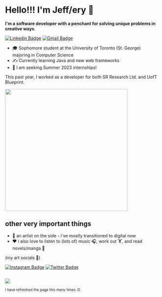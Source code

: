 # Hello!!! I'm Jeff/ery 👋
**I'm a software developer with a penchant for solving unique problems in creative ways.**

[![Linkedin Badge](https://img.shields.io/badge/-linkedin-blue?style=flat-square&logo=Linkedin&logoColor=white&link=https://www.linkedin.com/in/jeffery-zhan/)](https://www.linkedin.com/in/jeffery-zhan/)
[![Gmail Badge](https://img.shields.io/badge/-jefferyzhan84@gmail.com-c14438?style=flat-square&logo=Gmail&logoColor=white&link=mailto:jefferyzhan84@gmail.com)](mailto:jefferyzhan84@gmail.com)

- :mortar_board: Sophomore student at the University of Toronto (St. George) majoring in Computer Science
- :writing_hand: Currently learning Java and new web frameworks 
- :eyes: I am seeking Summer 2023 internships!

This past year, I worked as a developer for both SR Research Ltd. and UofT Blueprint. 

<img align='center' width="400" src="https://github-readme-stats.vercel.app/api/top-langs/?username=jeffzhan&layout=compact&theme=vue-dark">

## other very important things
- :art: an artist on the side - i've mostly transitioned to digital now
- :heart: i also love to listen to (lots of) music :headphones:, work out 🏋️, and read novels/manga :book:

(my art socials 🥰)

[![Instagram Badge](https://img.shields.io/badge/-instagram-purple?style=flat-square&logo=instagram&logoColor=white&link=https://instagram.com/boko_art/)](https://instagram.com/boko_art)
[![Twitter Badge](https://img.shields.io/badge/-twitter-blue?style=flat-square&logo=twitter&logoColor=white&link=https://twitter.com/BOKOart/)](https://twitter.com/BOKO_art)
##

![](https://komarev.com/ghpvc/?username=jeffzhan&color=33FFBB)

<sup> I have refreshed the page this many times :D </sup>


